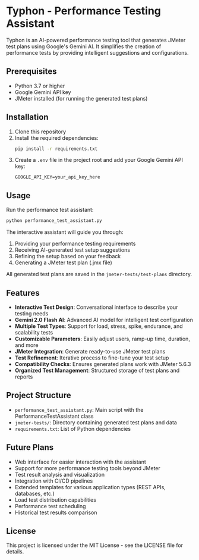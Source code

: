 # Typhon - Performance Testing Assistant

Typhon is an AI-powered performance testing tool that generates JMeter test plans using Google's Gemini AI. It simplifies the creation of performance tests by providing intelligent suggestions and configurations.

## Prerequisites

- Python 3.7 or higher
- Google Gemini API key
- JMeter installed (for running the generated test plans)

## Installation

1. Clone this repository
2. Install the required dependencies:
   ```bash
   pip install -r requirements.txt
   ```
3. Create a `.env` file in the project root and add your Google Gemini API key:
   ```
   GOOGLE_API_KEY=your_api_key_here
   ```

## Usage

Run the performance test assistant:
```bash
python performance_test_assistant.py
```

The interactive assistant will guide you through:
1. Providing your performance testing requirements
2. Receiving AI-generated test setup suggestions
3. Refining the setup based on your feedback
4. Generating a JMeter test plan (.jmx file)

All generated test plans are saved in the `jmeter-tests/test-plans` directory.

## Features

- **Interactive Test Design**: Conversational interface to describe your testing needs
- **Gemini 2.0 Flash AI**: Advanced AI model for intelligent test configuration
- **Multiple Test Types**: Support for load, stress, spike, endurance, and scalability tests
- **Customizable Parameters**: Easily adjust users, ramp-up time, duration, and more
- **JMeter Integration**: Generate ready-to-use JMeter test plans
- **Test Refinement**: Iterative process to fine-tune your test setup
- **Compatibility Checks**: Ensures generated plans work with JMeter 5.6.3
- **Organized Test Management**: Structured storage of test plans and reports

## Project Structure

- `performance_test_assistant.py`: Main script with the PerformanceTestAssistant class
- `jmeter-tests/`: Directory containing generated test plans and data
- `requirements.txt`: List of Python dependencies

## Future Plans

- Web interface for easier interaction with the assistant
- Support for more performance testing tools beyond JMeter
- Test result analysis and visualization
- Integration with CI/CD pipelines
- Extended templates for various application types (REST APIs, databases, etc.)
- Load test distribution capabilities
- Performance test scheduling
- Historical test results comparison

## License

This project is licensed under the MIT License - see the LICENSE file for details. 